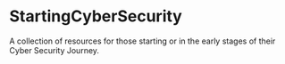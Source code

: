 # StartingCyberSecurity
A collection of resources for those starting or in the early stages of their Cyber Security Journey. 

